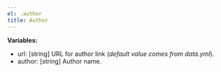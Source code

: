 ```yaml
---
el: .author
title: Author
---
```


__Variables:__
* url: [string] URL for author link (_default value comes from data.yml_).
* author: [string] Author name.
